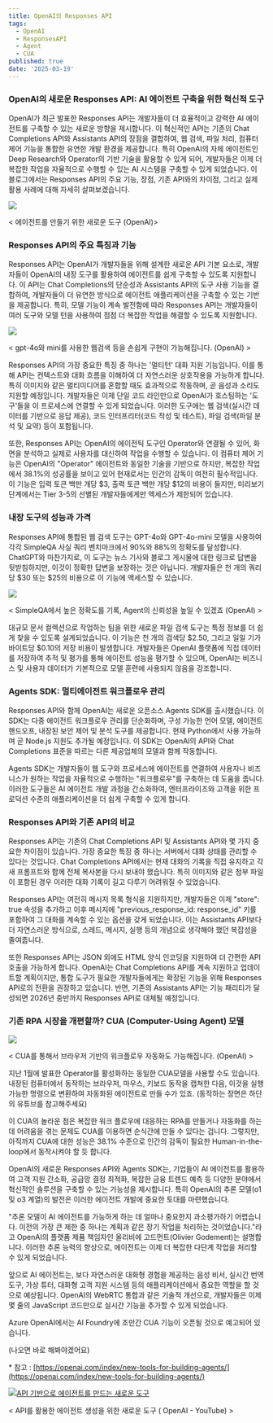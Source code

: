 ```yaml
---
title: OpenAI의 Responses API
tags:
  - OpenAI
  - ResponsesAPI
  - Agent
  - CUA
published: true
date: '2025-03-19'
---
```

### **OpenAI의 새로운 Responses API: AI 에이전트 구축을 위한 혁신적 도구**

OpenAI가 최근 발표한 Responses API는 개발자들이 더 효율적이고 강력한 AI 에이전트를 구축할 수 있는 새로운 방향을 제시합니다. 이 혁신적인 API는 기존의 Chat Completions API와 Assistants API의 장점을 결합하여, 웹 검색, 파일 처리, 컴퓨터 제어 기능을 통합한 유연한 개발 환경을 제공합니다. 특히 OpenAI의 자체 에이전트인 Deep Research와 Operator의 기반 기술을 활용할 수 있게 되어, 개발자들은 이제 더 복잡한 작업을 자율적으로 수행할 수 있는 AI 시스템을 구축할 수 있게 되었습니다. 이 블로그에서는 Responses API의 주요 기능, 장점, 기존 API와의 차이점, 그리고 실제 활용 사례에 대해 자세히 살펴보겠습니다.

![](https://img1.daumcdn.net/thumb/R1280x0.fjpg/?fname=http://t1.daumcdn.net/brunch/service/user/qbf/image/-AWFMsSH_uft7GrALK7EB_ekqNE)

< 에이전트를 만들기 위한 새로운 도구 (OpenAI)>

### **Responses API의 주요 특징과 기능**

Responses API는 OpenAI가 개발자들을 위해 설계한 새로운 API 기본 요소로, 개발자들이 OpenAI의 내장 도구를 활용하여 에이전트를 쉽게 구축할 수 있도록 지원합니다. 이 API는 Chat Completions의 단순성과 Assistants API의 도구 사용 기능을 결합하여, 개발자들이 더 유연한 방식으로 에이전트 애플리케이션을 구축할 수 있는 기반을 제공합니다. 특히, 모델 기능이 계속 발전함에 따라 Responses API는 개발자들이 여러 도구와 모델 턴을 사용하여 점점 더 복잡한 작업을 해결할 수 있도록 지원합니다.

![](https://img1.daumcdn.net/thumb/R1280x0.fjpg/?fname=http://t1.daumcdn.net/brunch/service/user/qbf/image/bu-nu2hSgz8xft1C4QchZrR_myg.jpeg)

< gpt-4o와 mini를 사용한 웹검색 등을 손쉽게 구현이 가능해집니다. (OpenAI) >

Responses API의 가장 중요한 특징 중 하나는 '멀티턴' 대화 지원 기능입니다. 이를 통해 API는 컨텍스트와 대화 흐름을 이해하여 더 자연스러운 상호작용을 가능하게 합니다. 특히 이미지와 같은 멀티미디어를 혼합할 때도 효과적으로 작동하며, 곧 음성과 소리도 지원할 예정입니다. 개발자들은 이제 단일 코드 라인만으로 OpenAI가 호스팅하는 '도구'들을 이 프로세스에 연결할 수 있게 되었습니다. 이러한 도구에는 웹 검색(실시간 데이터를 기반으로 응답 제공), 코드 인터프리터(코드 작성 및 테스트), 파일 검색(파일 분석 및 요약) 등이 포함됩니다.

또한, Responses API는 OpenAI의 에이전틱 도구인 Operator와 연결될 수 있어, 화면을 분석하고 실제로 사용자를 대신하여 작업을 수행할 수 있습니다. 이 컴퓨터 제어 기능은 OpenAI의 "Operator" 에이전트와 동일한 기술을 기반으로 하지만, 복잡한 작업에서 38.1%의 성공률을 보이고 있어 현재로서는 인간의 감독이 여전히 필수적입니다. 이 기능은 입력 토큰 백만 개당 $3, 출력 토큰 백만 개당 $12의 비용이 들지만, 미리보기 단계에서는 Tier 3-5의 선별된 개발자들에게만 액세스가 제한되어 있습니다.

### **내장 도구의 성능과 가격**

Responses API에 통합된 웹 검색 도구는 GPT-4o와 GPT-4o-mini 모델을 사용하여 각각 SimpleQA 사실 쿼리 벤치마크에서 90%와 88%의 정확도를 달성합니다. ChatGPT와 마찬가지로, 이 도구는 뉴스 기사와 블로그 게시물에 대한 링크로 답변을 뒷받침하지만, 이것이 정확한 답변을 보장하는 것은 아닙니다. 개발자들은 천 개의 쿼리당 $30 또는 $25의 비용으로 이 기능에 액세스할 수 있습니다.

![](https://img1.daumcdn.net/thumb/R1280x0.fjpg/?fname=http://t1.daumcdn.net/brunch/service/user/qbf/image/PVBXMNMb97pfeX-3Nd6V7L7TmDc.jpeg)

< SimpleQA에서 높은 정확도를 기록, Agent의 신뢰성을 높일 수 있겠죠 (OpenAI) >

대규모 문서 컬렉션으로 작업하는 팀을 위한 새로운 파일 검색 도구는 특정 정보를 더 쉽게 찾을 수 있도록 설계되었습니다. 이 기능은 천 개의 검색당 $2.50, 그리고 일일 기가바이트당 $0.10의 저장 비용이 발생합니다. 개발자들은 OpenAI 플랫폼에 직접 데이터를 저장하여 추적 및 평가를 통해 에이전트 성능을 평가할 수 있으며, OpenAI는 비즈니스 및 사용자 데이터가 기본적으로 모델 훈련에 사용되지 않음을 강조합니다.

### **Agents SDK: 멀티에이전트 워크플로우 관리**

Responses API와 함께 OpenAI는 새로운 오픈소스 Agents SDK를 출시했습니다. 이 SDK는 다중 에이전트 워크플로우 관리를 단순화하며, 구성 가능한 언어 모델, 에이전트 핸드오프, 내장된 보안 제어 및 분석 도구를 제공합니다. 현재 Python에서 사용 가능하며 곧 Node.js 지원도 추가될 예정입니다. 이 SDK는 OpenAI의 API와 Chat Completions 표준을 따르는 다른 제공업체의 모델과 함께 작동합니다.

Agents SDK는 개발자들이 웹 도구와 프로세스에 에이전트를 연결하여 사용자나 비즈니스가 원하는 작업을 자율적으로 수행하는 "워크플로우"를 구축하는 데 도움을 줍니다. 이러한 도구들은 AI 에이전트 개발 과정을 간소화하여, 엔터프라이즈와 고객을 위한 프로덕션 수준의 애플리케이션을 더 쉽게 구축할 수 있게 합니다.

### **Responses API와 기존 API의 비교**

Responses API는 기존의 Chat Completions API 및 Assistants API와 몇 가지 중요한 차이점이 있습니다. 가장 중요한 특징 중 하나는 서버에서 대화 상태를 관리할 수 있다는 것입니다. Chat Completions API에서는 현재 대화의 기록을 직접 유지하고 각 새 프롬프트와 함께 전체 복사본을 다시 보내야 했습니다. 특히 이미지와 같은 첨부 파일이 포함된 경우 이러한 대화 기록이 길고 다루기 어려워질 수 있었습니다.

Responses API는 여전히 메시지 목록 형식을 지원하지만, 개발자들은 이제 "store": true 속성을 추가하고 이후 메시지에 "previous\_response\_id: response\_id" 키를 포함하여 그 대화를 계속할 수 있는 옵션을 갖게 되었습니다. 이는 Assistants API보다 더 자연스러운 방식으로, 스레드, 메시지, 실행 등의 개념으로 생각해야 했던 복잡성을 줄여줍니다.

또한 Responses API는 JSON 외에도 HTML 양식 인코딩을 지원하여 더 간편한 API 호출을 가능하게 합니다. OpenAI는 Chat Completions API를 계속 지원하고 업데이트할 계획이지만, 통합 도구가 필요한 개발자들에게는 확장된 기능을 위해 Responses API로의 전환을 권장하고 있습니다. 반면, 기존의 Assistants API는 기능 패리티가 달성되면 2026년 중반까지 Responses API로 대체될 예정입니다.

### **기존 RPA 시장을 개편할까? CUA (Computer-Using Agent) 모델**

![](https://img1.daumcdn.net/thumb/R1280x0.fjpg/?fname=http://t1.daumcdn.net/brunch/service/user/qbf/image/EzLTL-NOALrzQxVoR61xtz74AtA.jpeg)

< CUA를 통해서 브라우저 기반의 워크플로우 자동화도 가능해집니다. (OpenAI) >

지난 1월에 발표한 Operator를 활성화하는 동일한 CUA모델을 사용할 수도 있습니다. 내장된 컴퓨터에서 동작하는 브라우저, 마우스, 키보드 동작을 캡쳐한 다음, 이것을 실행가능한 명령으로 변환하여 자동화된 에이전트로 만들 수가 있죠. (동작하는 장면은 하단의 유튜브를 참고해주세요) 

이 CUA의 놀라운 점은 복잡한 워크 플로우에 대응하는 RPA를 만들거나 자동화를 하는데 어려움을 겪는 문제도 CUA를 이용하면 순식간에 만들 수 있다는 겁니다. 그렇지만, 아직까지 CUA에 대한 성능은 38.1% 수준으로 인간의 감독이 필요한 Human-in-the-loop에서 동작시켜야 할 듯 합니다. 

OpenAI의 새로운 Responses API와 Agents SDK는, 기업들이 AI 에이전트를 활용하여 고객 지원 간소화, 공급망 결정 최적화, 복잡한 금융 트렌드 예측 등 다양한 분야에서 혁신적인 솔루션을 구축할 수 있는 가능성을 제시합니다. 특히 OpenAI의 추론 모델(o1 및 o3 계열)의 발전은 이러한 에이전트 개발에 중요한 토대를 마련했습니다.

"추론 모델이 AI 에이전트를 가능하게 하는 데 얼마나 중요한지 과소평가하기 어렵습니다. 이전의 가장 큰 제한 중 하나는 계획과 같은 장기 작업을 처리하는 것이었습니다."라고 OpenAI의 플랫폼 제품 책임자인 올리비에 고드먼트(Olivier Godement)는 설명합니다. 이러한 추론 능력의 향상으로, 에이전트는 이제 더 복잡한 다단계 작업을 처리할 수 있게 되었습니다.

앞으로 AI 에이전트는, 보다 자연스러운 대화형 경험을 제공하는 음성 비서, 실시간 번역 도구, 가상 튜터, 대화형 고객 지원 시스템 등의 애플리케이션에서 중요한 역할을 할 것으로 예상됩니다. OpenAI의 WebRTC 통합과 같은 기술적 개선으로, 개발자들은 이제 몇 줄의 JavaScript 코드만으로 실시간 기능을 추가할 수 있게 되었습니다.

Azure OpenAI에서는 AI Foundry에 조만간 CUA 기능이 오픈될 것으로 예고되어 있습니다. 

(나오면 바로 해봐야겠어요)

\* 참고 : [https://openai.com/index/new-tools-for-building-agents/](https://openai.com/index/new-tools-for-building-agents/)

[![API 기반으로 에이전트를 만드는 새로운 도구](https://i.ytimg.com/vi/hciNKcLwSes/hqdefault.jpg)](https://youtu.be/hciNKcLwSes)

< API를 활용한 에이전트 생성을 위한 새로운 도구 ( OpenAI - YouTube) >
